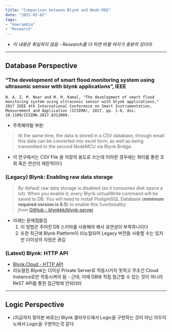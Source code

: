 ```yaml
---
title: "Comparison between Blynk and Node-RED"
date: "2022-02-02"
tags:
- "HaeramKim"
- "Research"
---
```

* _이 내용은 확실하지 않음 - Research를 더 하면 바뀔 여지가 충분히 있더라_
- - - -
## Database Perspective
### “The development of smart flood monitoring system using ultrasonic sensor with blynk applications”, IEEE
```
N. A. Z. M. Noar and M. M. Kamal, "The development of smart flood monitoring system using ultrasonic sensor with blynk applications," 2017 IEEE 4th International Conference on Smart Instrumentation, Measurement and Application (ICSIMA), 2017, pp. 1-6, doi: 10.1109/ICSIMA.2017.8312009.
```
* 주목해야될 부분: 
> At the same time, the data is stored in a CSV database, through email this data can be converted into excel form, as well as being transmitted to the second NodeMCU via Blynk Bridge.  
* 이 연구에서는 CSV File 을 저장의 용도로 쓰는데 이러한 경우에는 쿼리를 통한 조회 혹은 연산이 제한적이다
### (Legacy) Blynk: Enabling raw data storage
> By default raw data storage is disabled (as it consumes disk space a lot). When you enable it, every Blynk.virtualWrite command will be saved to DB. You will need to install PostgreSQL Database (**minimum required version is 9.5**) to enable this functionality:  
> _from_ [GitHub - blynkkk/blynk-server](https://github.com/blynkkk/blynk-server#enabling-raw-data-storage)  
* 아래는 문제점들임
	1. 이 방법은 주어진 DB 스키마를 사용해야 해서 유연성이 부족하니이다
	2. 또한 최근에 Blynk Platform이 리뉴얼되어 Legacy 버전을 사용할 수는 있지만 더이상의 지원은 끊김
### (Latest) Blynk: HTTP API
* [Blynk.Cloud - HTTP API](https://docs.blynk.io/en/blynk.cloud/https-api-overview)
* 리뉴얼된 Blynk는 더이상 Private Server로 작동시키지 못하고 무조건 Cloud Instance로만 작동시켜야 됨 - 근데, 이때 DB에 직접 접근할 수 있는 것이 아니라 ReST API를 통한 접근밖에 안되더라
- - - -
## Logic Perspective
* (지금까지 찾아본 바로는) Blynk 클라우드에서 Logic을 구현하는 것이 아닌 아두이노에서 Logic을 구현하는것 같다
